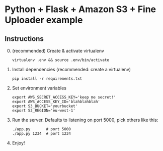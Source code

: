# Python + Flask + Amazon S3 + Fine Uploader example

## Instructions
0. (recommended) Create & activate virtualenv

    `virtualenv .env && source .env/bin/activate`

1. Install dependencies (recommended: create a virtualenv)

    `pip install -r requirements.txt`

2. Set environment variables

    ```
    export AWS_SECRET_ACCESS_KEY='keep me secret!'
    export AWS_ACCESS_KEY_ID='blahblahblah'
    export S3_BUCKET='yourbucket'
    export S3_REGION='eu-west-1'
    ```

3. Run the server.  Defaults to listening on port 5000, pick others like this:

    ```
    ./app.py       # port 5000
    ./app.py 1234  # port 1234
    ```

4. Enjoy!

